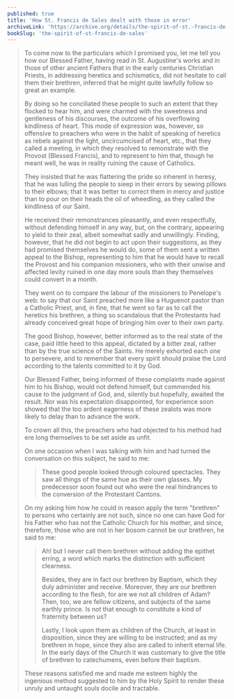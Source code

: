 ```yaml
---
published: true
title: 'How St. Francis de Sales dealt with those in error'
archiveLink: 'https://archive.org/details/the-spirit-of-st.-francis-de-sales/page/106?view=theater'
bookSlug: 'the-spirit-of-st-francis-de-sales'
---
```


> To come now to the particulars which I promised you, let me tell you how our Blessed Father, having read in St. Augustine's works and in those of other ancient Fathers that in the early centuries Christian Priests, in addressing heretics and schismatics, did not hesitate to call them their brethren, inferred that he might quite lawfully follow so great an example.
> 
> By doing so he conciliated these people to such an extent that they flocked to hear him, and were charmed with the sweetness and gentleness of his discourses, the outcome of his overflowing kindliness of heart. This mode of expression was, however, so offensive to preachers who were in the habit of speaking of heretics as rebels against the light, uncircumcised of heart, etc., that they called a meeting, in which they resolved to remonstrate with the Provost (Blessed Francis), and to represent to him that, though he meant well, he was in reality ruining the cause of Catholics.
> 
> They insisted that he was flattering the pride so inherent in heresy, that he was lulling the people to sieep in their errors by sewing pillows to their elbows; that it was better to correct them in mercy and justice than to pour on their heads the oil of wheedling, as they called the kindliness of our Saint.
> 
> He received their remonstrances pleasantly, and even respectfully, without defending himself in any way, but, on the contrary, appearing to yield to their zeal, albeit somewhat sadly and unwillingly. Finding, however, that he did not begin to act upon their suggestions, as they had promised themselves he would do, some of them sent a written appeal to the Bishop, representing to him that he would have to recall the Provost and his companion missioners, who with their unwise and affected levity ruined in one day more souls than they themselves could convert in a month.
> 
> They went on to compare the labour of the missioners to Penelope's web: to say that our Saint preached more like a Huguenot pastor than a Catholic Priest, and, in fine, that he went so far as to call the heretics his brethren, a thing so scandalous that the Protestants had already conceived great hope of bringing him over to their own party.
> 
> The good Bishop, however, better informed as to the real state of the case, paid little heed to this appeal, dictated by a bitter zeal, rather than by the true science of the Saints. He merely exhorted each one to persevere, and to remember that every spirit should praise the Lord according to the talents committed to it by God.
> 
> Our Blessed Father, being informed of these complaints made against him to his Bishop, would not defend himself, but commended his cause to the judgment of God, and, silently but hopefully, awaited the result. Nor was his expectation disappointed, for experience soon showed that the too ardent eagerness of these zealots was more likely to delay than to advance the work.
> 
> To crown all this, the preachers who had objected to his method had ere long themselves to be set aside as unfit.
> 
> On one occasion when I was talking with him and had turned the conversation on this subject, he said to me:
> 
>> These good people looked through coloured spectacles. They saw all things of the same hue as their own glasses. My predecessor soon found out who were the real hindrances to the conversion of the Protestant Cantons.
> 
> On my asking him how he could in reason apply the term "brethren" to persons who certainly are not such, since no one can have God for his Father who has not the Catholic Church for his mother, and since, therefore, those who are not in her bosom cannot be our brethren, he said to me:
> 
>> Ah! but I never call them brethren without adding the epithet erring, a word which marks the distinction with sufficient clearness.
>> 
>> Besides, they are in fact our brethren by Baptism, which they duly administer and receive. Moreover, they are our brethren according to the flesh, for are we not all children of Adam? Then, too, we are fellow citizens, and subjects of the same earthly prince. Is not that enough to constitute a kind of fraternity between us?
>> 
>> Lastly, I look upon them as children of the Church, at least in disposition, since they are willing to be instructed; and as my brethren in hope, since they also are called to inherit eternal life. In the early days of the Church it was customary to give the title of brethren to catechumens, even before their baptism.
> 
> These reasons satisfied me and made me esteem highly the ingenious method suggested to him by the Holy Spirit to render these unruly and untaught souls docile and tractable.

